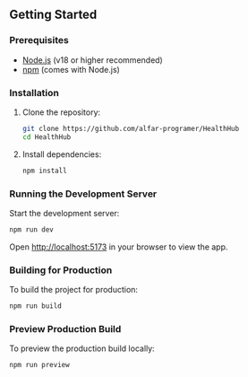 ## Getting Started

### Prerequisites

- [Node.js](https://nodejs.org/) (v18 or higher recommended)
- [npm](https://www.npmjs.com/) (comes with Node.js)

### Installation

1. Clone the repository:
   ```sh
   git clone https://github.com/alfar-programer/HealthHub
   cd HealthHub
   ```

2. Install dependencies:
   ```sh
   npm install
   ```

### Running the Development Server

Start the development server:
```sh
npm run dev
```
Open [http://localhost:5173](http://localhost:5173) in your browser to view the app.

### Building for Production

To build the project for production:
```sh
npm run build
```

### Preview Production Build

To preview the production build locally:
```sh
npm run preview
